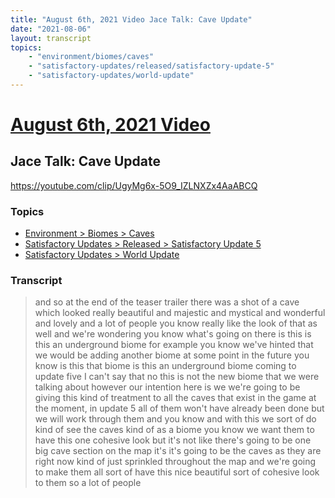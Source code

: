```yaml
---
title: "August 6th, 2021 Video Jace Talk: Cave Update"
date: "2021-08-06"
layout: transcript
topics:
    - "environment/biomes/caves"
    - "satisfactory-updates/released/satisfactory-update-5"
    - "satisfactory-updates/world-update"
---
```

# [August 6th, 2021 Video](../2021-08-06.md)
## Jace Talk: Cave Update
https://youtube.com/clip/UgyMg6x-5O9_IZLNXZx4AaABCQ

### Topics
* [Environment > Biomes > Caves](../topics/environment/biomes/caves.md)
* [Satisfactory Updates > Released > Satisfactory Update 5](../topics/satisfactory-updates/released/satisfactory-update-5.md)
* [Satisfactory Updates > World Update](../topics/satisfactory-updates/world-update.md)

### Transcript

> and so at the end of the teaser trailer there was a shot of a cave which looked really beautiful and majestic and mystical and wonderful and lovely and a lot of people you know really like the look of that as well and we're wondering you know what's going on there is this is this an underground biome for example you know we've hinted that we would be adding another biome at some point in the future you know is this that biome is this an underground biome coming to update five I can't say that no this is not the new biome that we were talking about however our intention here is we we're going to be giving this kind of treatment to all the caves that exist in the game at the moment, in update 5 all of them won't have already been done but we will work through them and you know and with this we sort of do kind of see the caves kind of as a biome you know we want them to have this one cohesive look but it's not like there's going to be one big cave section on the map it's it's going to be the caves as they are right now kind of just sprinkled throughout the map and we're going to make them all sort of have this nice beautiful sort of cohesive look to them so a lot of people

